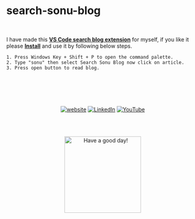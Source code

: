 # search-sonu-blog 


<br/>

I have made this **[VS Code search blog extension](https://marketplace.visualstudio.com/items?itemName=SonuKumarKushwaha.search-sonu-blog)** for myself, if you like it please **[Install](https://marketplace.visualstudio.com/items?itemName=SonuKumarKushwaha.search-sonu-blog)** and use it by following below steps.



```
1. Press Windows Key + Shift + P to open the command palette.
2. Type "sonu" then select Search Sonu Blog now click on article.
3. Press open button to read blog.
```

<br/>

<br/><br/>

<p align="center">
	<a href="https://singlebucks.blogspot.com"><img src="https://img.shields.io/badge/Website-blueviolet?style=flat&logo=google-chrome&logoColor=white" alt="website"></a>
	<a href="https://www.linkedin.com/in/sonukumarkushwaha/"><img src="https://img.shields.io/badge/LinkedIn--_.svg?style=social&logo=linkedin" alt="LinkedIn"></a>
	<a href="https://www.youtube.com/@flyingsonu736"><img src="https://img.shields.io/youtube/channel/subscribers/UCugIYeIc-HzCp-SZxRwuQbA?label=YouTube&style=social&logo=YouTube" alt="YouTube"></a>
</p>

<br>
<br>
<p align="center">
<a href="https://www.youtube.com/watch?v=0VxMA4OwBJY&list=PLPTNm43hfM6GMumQgq0IQC2z4nnb55GVD"><img alt="Have a good day!" src="https://media.giphy.com/media/WQOFQXuVEZ90MtDdsx/giphy.gif" width="200px"></a>
</p>

<br>



